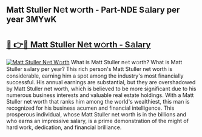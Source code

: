 ## Matt Stuller N𝚎t w𝚘rth - Part-NDE S𝚊lary per year 3MYwK

# <h2><a href="http://gc1kdp.nevu.top/?p=Matt+Stuller">🔗 👉🔴 Matt Stuller N𝚎t w𝚘rth - S𝚊lary</a></h2>

[![Matt Stuller N𝚎t W𝚘rth](https://i.imgur.com/Oavwk0R.jpeg)](http://gc1kdp.nevu.top/?p=Matt+Stuller)
What is Matt Stuller n𝚎t w𝚘rth? What is Matt Stuller s𝚊lary per year?
This rich person's Matt Stuller net worth is considerable, earning him a spot among the industry's most financially successful. His annual earnings are substantial, but they are overshadowed by Matt Stuller net worth, which is believed to be more significant due to his numerous business interests and valuable real estate holdings. With a Matt Stuller net worth that ranks him among the world's wealthiest, this man is recognized for his business acumen and financial intelligence. This prosperous individual, whose Matt Stuller net worth is in the billions and who earns an impressive salary, is a prime demonstration of the might of hard work, dedication, and financial brilliance.
